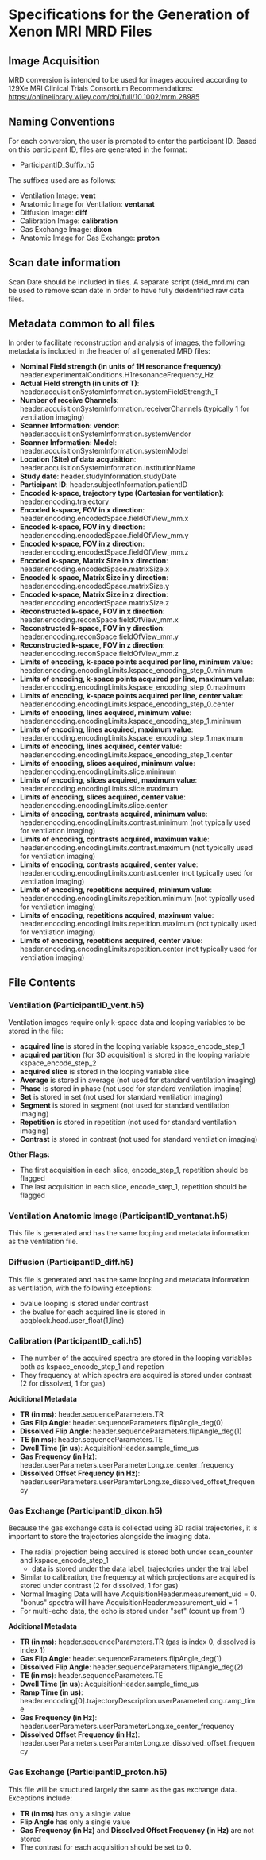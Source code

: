 # Specifications for the Generation of Xenon MRI MRD Files
## Image Acquisition
MRD conversion is intended to be used for images acquired according to 129Xe MRI Clinical Trials Consortium Recommendations: https://onlinelibrary.wiley.com/doi/full/10.1002/mrm.28985
## Naming Conventions
For each conversion, the user is prompted to enter the participant ID. Based on this participant ID, files are generated in the format:
- ParticipantID_Suffix.h5
  
The suffixes used are as follows:
- Ventilation Image: **vent**
- Anatomic Image for Ventilation: **ventanat**
- Diffusion Image: **diff**
- Calibration Image: **calibration**
- Gas Exchange Image: **dixon**
- Anatomic Image for Gas Exchange: **proton**
## Scan date information
Scan Date should be included in files. A separate script (deid_mrd.m) can be used to remove scan date in order to have fully deidentified raw data files.
## Metadata common to all files
In order to facilitate reconstruction and analysis of images, the following metadata is included in the header of all generated MRD files:
- **Nominal Field strength (in units of 1H resonance frequency)**: header.experimentalConditions.H1resonanceFrequency_Hz
- **Actual Field strength (in units of T)**: header.acquisitionSystemInformation.systemFieldStrength_T
- **Number of receive Channels**: header.acquisitionSystemInformation.receiverChannels (typically 1 for ventilation imaging)
- **Scanner Information: vendor**: header.acquisitionSystemInformation.systemVendor
- **Scanner Information: Model**: header.acquisitionSystemInformation.systemModel
- **Location (Site) of data acquisition**: header.acquisitionSystemInformation.institutionName
- **Study date**: header.studyInformation.studyDate
- **Participant ID**: header.subjectInformation.patientID
- **Encoded k-space, trajectory type (Cartesian for ventilation)**: header.encoding.trajectory
- **Encoded k-space, FOV in x direction**: header.encoding.encodedSpace.fieldOfView_mm.x
- **Encoded k-space, FOV in y direction**: header.encoding.encodedSpace.fieldOfView_mm.y
- **Encoded k-space, FOV in z direction**: header.encoding.encodedSpace.fieldOfView_mm.z
- **Encoded k-space, Matrix Size in x direction**: header.encoding.encodedSpace.matrixSize.x
- **Encoded k-space, Matrix Size in y direction**: header.encoding.encodedSpace.matrixSize.y
- **Encoded k-space, Matrix Size in z direction**: header.encoding.encodedSpace.matrixSize.z
- **Reconstructed k-space, FOV in x direction**: header.encoding.reconSpace.fieldOfView_mm.x
- **Reconstructed k-space, FOV in y direction**: header.encoding.reconSpace.fieldOfView_mm.y
- **Reconstructed k-space, FOV in z direction**: header.encoding.reconSpace.fieldOfView_mm.z
- **Limits of encoding, k-space points acquired per line, minimum value**: header.encoding.encodingLimits.kspace_encoding_step_0.minimum
- **Limits of encoding, k-space points acquired per line, maximum value**: header.encoding.encodingLimits.kspace_encoding_step_0.maximum
- **Limits of encoding, k-space points acquired per line, center value**: header.encoding.encodingLimits.kspace_encoding_step_0.center
- **Limits of encoding, lines acquired, minimum value**: header.encoding.encodingLimits.kspace_encoding_step_1.minimum
- **Limits of encoding, lines acquired, maximum value**: header.encoding.encodingLimits.kspace_encoding_step_1.maximum
- **Limits of encoding, lines acquired, center value**: header.encoding.encodingLimits.kspace_encoding_step_1.center
- **Limits of encoding, slices acquired, minimum value**: header.encoding.encodingLimits.slice.minimum
- **Limits of encoding, slices acquired, maximum value**: header.encoding.encodingLimits.slice.maximum
- **Limits of encoding, slices acquired, center value**: header.encoding.encodingLimits.slice.center
- **Limits of encoding, contrasts acquired, minimum value**: header.encoding.encodingLimits.contrast.minimum (not typically used for ventilation imaging) 
- **Limits of encoding, contrasts acquired, maximum value**: header.encoding.encodingLimits.contrast.maximum (not typically used for ventilation imaging) 
- **Limits of encoding, contrasts acquired, center value**: header.encoding.encodingLimits.contrast.center (not typically used for ventilation imaging) 
- **Limits of encoding, repetitions acquired, minimum value**: header.encoding.encodingLimits.repetition.minimum (not typically used for ventilation imaging) 
- **Limits of encoding, repetitions acquired, maximum value**: header.encoding.encodingLimits.repetition.maximum (not typically used for ventilation imaging) 
- **Limits of encoding, repetitions acquired, center value**: header.encoding.encodingLimits.repetition.center (not typically used for ventilation imaging)

## File Contents
### Ventilation (ParticipantID_vent.h5)
Ventilation images require only k-space data and looping variables to be stored in the file:
- **acquired line** is stored in the looping variable kspace_encode_step_1
- **acquired partition** (for 3D acquisition) is stored in the looping variable kspace_encode_step_2
- **acquired slice** is stored in the looping variable slice
- **Average** is stored in average (not used for standard ventilation imaging)
- **Phase** is stored in phase (not used for standard ventilation imaging)
- **Set** is stored in set (not used for standard ventilation imaging)
- **Segment** is stored in segment (not used for standard ventilation imaging)
- **Repetition** is stored in repetition (not used for standard ventilation imaging)
- **Contrast** is stored in contrast (not used for standard ventilation imaging)

**Other Flags:**
- The first acquisition in each slice, encode_step_1, repetition should be flagged
- The last acquisition in each slice, encode_step_1, repetition should be flagged

### Ventilation Anatomic Image (ParticipantID_ventanat.h5)
This file is generated and has the same looping and metadata information as the ventilation file.

### Diffusion (ParticipantID_diff.h5)
This file is generated and has the same looping and metadata information as ventilation, with the following exceptions:
- bvalue looping is stored under contrast
- the bvalue for each acquired line is stored in acqblock.head.user_float(1,line)

### Calibration (ParticipantID_cali.h5)
- The number of the acquired spectra are stored in the looping variables both as kspace_encode_step_1 and repetion
- They frequency at which spectra are acquired is stored under contrast (2 for dissolved, 1 for gas)

**Additional Metadata**
- **TR (in ms)**: header.sequenceParameters.TR 
- **Gas Flip Angle**: header.sequenceParameters.flipAngle_deg(0)
- **Dissolved Flip Angle**: header.sequenceParameters.flipAngle_deg(1)
- **TE (in ms)**: header.sequenceParameters.TE
- **Dwell Time (in us)**: AcquisitionHeader.sample_time_us
- **Gas Frequency (in Hz)**: header.userParameters.userParameterLong.xe_center_frequency
- **Dissolved Offset Frequency (in Hz)**: header.userParameters.userParamterLong.xe_dissolved_offset_frequency

### Gas Exchange (ParticipantID_dixon.h5)
Because the gas exchange data is collected using 3D radial trajectories, it is important to store the trajectories alongside the imaging data.
- The radial projection being acquired is stored both under scan_counter and kspace_encode_step_1
  - data is stored under the data label, trajectories under the traj label
- Similar to calibration, the frequency at which projections are acquired is stored under contrast (2 for dissolved, 1 for gas)
- Normal Imaging Data will have AcquisitionHeader.measurement_uid = 0. "bonus" spectra will have AcquisitionHeader.measurement_uid = 1
- For multi-echo data, the echo is stored under "set" (count up from 1)

**Additional Metadata**
- **TR (in ms)**: header.sequenceParameters.TR (gas is index 0, dissolved is index 1)
- **Gas Flip Angle**: header.sequenceParameters.flipAngle_deg(1)
- **Dissolved Flip Angle**: header.sequenceParameters.flipAngle_deg(2)
- **TE (in ms)**: header.sequenceParameters.TE
- **Dwell Time (in us)**: AcquisitionHeader.sample_time_us
- **Ramp Time (in us)**: header.encoding[0].trajectoryDescription.userParameterLong.ramp_time
- **Gas Frequency (in Hz)**: header.userParameters.userParameterLong.xe_center_frequency
- **Dissolved Offset Frequency (in Hz)**: header.userParameters.userParamterLong.xe_dissolved_offset_frequency

### Gas Exchange (ParticipantID_proton.h5)
This file will be structured largely the same as the gas exchange data. Exceptions include:
- **TR (in ms)** has only a single value
- **Flip Angle** has only a single value
- **Gas Frequency (in Hz)** and **Dissolved Offset Frequency (in Hz)** are not stored
- The contrast for each acquisition should be set to 0.
